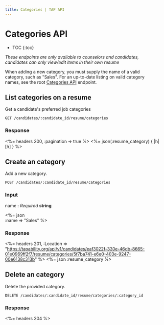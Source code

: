 ```yaml
---
title: Categories | TAP API
---
```


# Categories API

* TOC
{:toc}

_These endpoints are only available to counselors and candidates, candidates can only view/edit items in their own resume_

When adding a new category, you must supply the name of a valid category, such as "Sales". For an up-to-date listing on valid category names, see the root [Categories API](/v1/categories/) endpoint.

## List categories on a resume

Get a candidate's preferred job categories

    GET /candidates/:candidate_id/resume/categories

### Response

<%= headers 200, :pagination => true %>
<%= json(:resume_category) { |h| [h] } %>

## Create an category

Add a new category.

    POST /candidates/:candidate_id/resume/categories

### Input

name
: _Required_ **string**

<%= json \
    :name => "Sales"
%>

### Response

<%= headers 201, :Location => "https://tapability.org/api/v1/candidates/eaf3022f-330e-46db-8665-01e0969ff2f7/resume/categories/5f7ba741-e6e0-403e-9247-00e6138c313b" %>
<%= json :resume_category %>

## Delete an category

Delete the provided category.

    DELETE /candidates/:candidate_id/resume/categories/:category_id

### Response

<%= headers 204 %>
